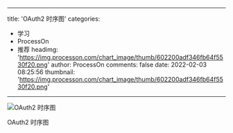 
---
title: 'OAuth2 时序图'
categories: 
 - 学习
 - ProcessOn
 - 推荐
headimg: 'https://img.processon.com/chart_image/thumb/602200adf346fb64f5530f20.png'
author: ProcessOn
comments: false
date: 2022-02-03 08:25:56
thumbnail: 'https://img.processon.com/chart_image/thumb/602200adf346fb64f5530f20.png'
---

<div>   
<img class="thumb" alt="OAuth2 时序图" src="https://img.processon.com/chart_image/thumb/602200adf346fb64f5530f20.png" referrerpolicy="no-referrer">
<p>OAuth2 时序图</p>  
</div>
            
